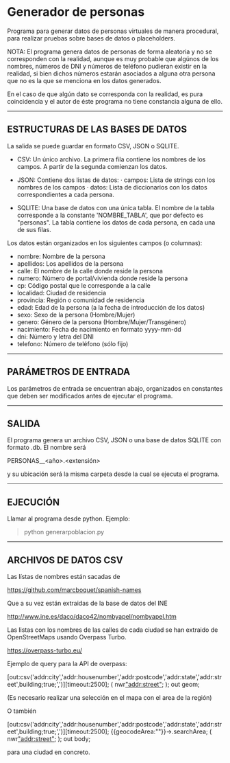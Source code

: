 # Generador de personas
Programa para generar datos de personas virtuales de manera procedural, para
realizar pruebas sobre bases de datos o placeholders.

NOTA: El programa genera datos de personas de forma aleatoria y no se corresponden
con la realidad, aunque es muy probable que algúnos de los nombres, números de
DNI y números de teléfono pudieran existir en la realidad, si bien dichos números
estarán asociados a alguna otra persona que no es la que se menciona en los datos
generados.

En el caso de que algún dato se corresponda con la realidad, es pura coincidencia
y el autor de éste programa no tiene constancia alguna de ello.

----------------------------------
ESTRUCTURAS DE LAS BASES DE DATOS
----------------------------------

La salida se puede guardar en formato CSV, JSON o SQLITE.

- CSV: Un único archivo. La primera fila contiene los nombres de los campos. A partir de
la segunda comienzan los datos.

- JSON: Contiene dos listas de datos:
    · campos: Lista de strings con los nombres de los campos
    · datos: Lista de diccionarios con los datos correspondientes a cada persona.

- SQLITE: Una base de datos con una única tabla. El nombre de la tabla corresponde
a la constante 'NOMBRE_TABLA', que por defecto es "personas". La tabla contiene
los datos de cada persona, en cada una de sus filas.

Los datos están organizados en los siguientes campos (o columnas):
- nombre: Nombre de la persona
- apellidos: Los apellidos de la persona
- calle: El nombre de la calle donde reside la persona
- numero: Número de portal/vivienda donde reside la persona
- cp: Código postal que le corresponde a la calle
- localidad: Ciudad de residencia
- provincia: Región o comunidad de residencia
- edad: Edad de la persona (a la fecha de introducción de los datos)
- sexo: Sexo de la persona (Hombre/Mujer)
- genero: Género de la persona (Hombre/Mujer/Transgénero)
- nacimiento: Fecha de nacimiento en formato yyyy-mm-dd
- dni: Número y letra del DNI
- telefono: Número de teléfono (sólo fijo)

----------------------------------
PARÁMETROS DE ENTRADA
----------------------------------

Los parámetros de entrada se encuentran abajo, organizados
en constantes que deben ser modificados antes de ejecutar
el programa.

----------------------------------
SALIDA
----------------------------------

El programa genera un archivo CSV, JSON o una base de datos
SQLITE con formato .db. El nombre será

PERSONAS_<localidad>_<año>.<extensión>

y su ubicación será la misma carpeta desde la cual se
ejecuta el programa.

----------------------------------
EJECUCIÓN
----------------------------------

Llamar al programa desde python. Ejemplo:

> python generarpoblacion.py

----------------------------------
ARCHIVOS DE DATOS CSV
----------------------------------

Las lístas de nombres están sacadas de

https://github.com/marcboquet/spanish-names

Que a su vez están extraidas de la base de datos del INE

http://www.ine.es/daco/daco42/nombyapel/nombyapel.htm

Las listas con los nombres de las calles de cada ciudad
se han extraido de OpenStreetMaps usando Overpass Turbo.

https://overpass-turbo.eu/

Ejemplo de query para la API de overpass:

[out:csv('addr:city','addr:housenumber','addr:postcode','addr:state','addr:street',building;true;',')][timeout:2500];
(
  nwr["addr:street"]({{bbox}});
);
out geom;

(Es necesario realizar una selección en el mapa con el area de la región)

O también

[out:csv('addr:city','addr:housenumber','addr:postcode','addr:state','addr:street',building;true;',')][timeout:2500];
{{geocodeArea:"<NOMBRE DE LA CIUDAD>"}}->.searchArea;
(
   nwr["addr:street"](area.searchArea);
);
out body;

para una ciudad en concreto.
